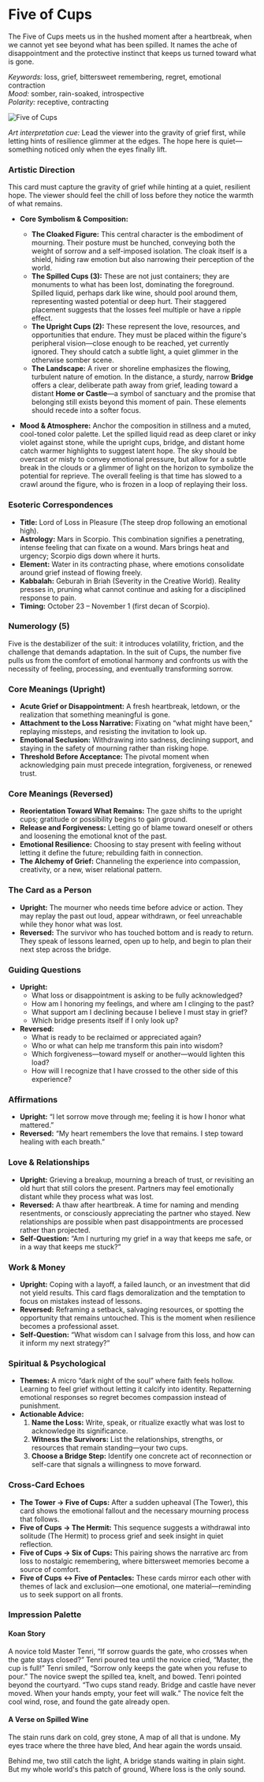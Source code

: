 # Five of Cups

The Five of Cups meets us in the hushed moment after a heartbreak, when we cannot yet see beyond what has been spilled. It names the ache of disappointment and the protective instinct that keeps us turned toward what is gone.

*Keywords:* loss, grief, bittersweet remembering, regret, emotional contraction  
*Mood:* somber, rain-soaked, introspective  
*Polarity:* receptive, contracting

![Five of Cups](cups_05.jpg)

*Art interpretation cue:* Lead the viewer into the gravity of grief first, while letting hints of resilience glimmer at the edges. The hope here is quiet—something noticed only when the eyes finally lift.

### Artistic Direction

This card must capture the gravity of grief while hinting at a quiet, resilient hope. The viewer should feel the chill of loss before they notice the warmth of what remains.

*   **Core Symbolism & Composition:**
    *   **The Cloaked Figure:** This central character is the embodiment of mourning. Their posture must be hunched, conveying both the weight of sorrow and a self-imposed isolation. The cloak itself is a shield, hiding raw emotion but also narrowing their perception of the world.
    *   **The Spilled Cups (3):** These are not just containers; they are monuments to what has been lost, dominating the foreground. Spilled liquid, perhaps dark like wine, should pool around them, representing wasted potential or deep hurt. Their staggered placement suggests that the losses feel multiple or have a ripple effect.
    *   **The Upright Cups (2):** These represent the love, resources, and opportunities that endure. They must be placed within the figure's peripheral vision—close enough to be reached, yet currently ignored. They should catch a subtle light, a quiet glimmer in the otherwise somber scene.
    *   **The Landscape:** A river or shoreline emphasizes the flowing, turbulent nature of emotion. In the distance, a sturdy, narrow **Bridge** offers a clear, deliberate path away from grief, leading toward a distant **Home or Castle**—a symbol of sanctuary and the promise that belonging still exists beyond this moment of pain. These elements should recede into a softer focus.

*   **Mood & Atmosphere:**
    Anchor the composition in stillness and a muted, cool-toned color palette. Let the spilled liquid read as deep claret or inky violet against stone, while the upright cups, bridge, and distant home catch warmer highlights to suggest latent hope. The sky should be overcast or misty to convey emotional pressure, but allow for a subtle break in the clouds or a glimmer of light on the horizon to symbolize the potential for reprieve. The overall feeling is that time has slowed to a crawl around the figure, who is frozen in a loop of replaying their loss.

### Esoteric Correspondences

*   **Title:** Lord of Loss in Pleasure (The steep drop following an emotional high).
*   **Astrology:** Mars in Scorpio. This combination signifies a penetrating, intense feeling that can fixate on a wound. Mars brings heat and urgency; Scorpio digs down where it hurts.
*   **Element:** Water in its contracting phase, where emotions consolidate around grief instead of flowing freely.
*   **Kabbalah:** Geburah in Briah (Severity in the Creative World). Reality presses in, pruning what cannot continue and asking for a disciplined response to pain.
*   **Timing:** October 23 – November 1 (first decan of Scorpio).

### Numerology (5)

Five is the destabilizer of the suit: it introduces volatility, friction, and the challenge that demands adaptation. In the suit of Cups, the number five pulls us from the comfort of emotional harmony and confronts us with the necessity of feeling, processing, and eventually transforming sorrow.

### Core Meanings (Upright)

*   **Acute Grief or Disappointment:** A fresh heartbreak, letdown, or the realization that something meaningful is gone.
*   **Attachment to the Loss Narrative:** Fixating on “what might have been,” replaying missteps, and resisting the invitation to look up.
*   **Emotional Seclusion:** Withdrawing into sadness, declining support, and staying in the safety of mourning rather than risking hope.
*   **Threshold Before Acceptance:** The pivotal moment when acknowledging pain must precede integration, forgiveness, or renewed trust.

### Core Meanings (Reversed)

*   **Reorientation Toward What Remains:** The gaze shifts to the upright cups; gratitude or possibility begins to gain ground.
*   **Release and Forgiveness:** Letting go of blame toward oneself or others and loosening the emotional knot of the past.
*   **Emotional Resilience:** Choosing to stay present with feeling without letting it define the future; rebuilding faith in connection.
*   **The Alchemy of Grief:** Channeling the experience into compassion, creativity, or a new, wiser relational pattern.

### The Card as a Person

*   **Upright:** The mourner who needs time before advice or action. They may replay the past out loud, appear withdrawn, or feel unreachable while they honor what was lost.
*   **Reversed:** The survivor who has touched bottom and is ready to return. They speak of lessons learned, open up to help, and begin to plan their next step across the bridge.

### Guiding Questions

*   **Upright:**
    *   What loss or disappointment is asking to be fully acknowledged?
    *   How am I honoring my feelings, and where am I clinging to the past?
    *   What support am I declining because I believe I must stay in grief?
    *   Which bridge presents itself if I only look up?
*   **Reversed:**
    *   What is ready to be reclaimed or appreciated again?
    *   Who or what can help me transform this pain into wisdom?
    *   Which forgiveness—toward myself or another—would lighten this load?
    *   How will I recognize that I have crossed to the other side of this experience?

### Affirmations

*   **Upright:** “I let sorrow move through me; feeling it is how I honor what mattered.”
*   **Reversed:** “My heart remembers the love that remains. I step toward healing with each breath.”

### Love & Relationships

*   **Upright:** Grieving a breakup, mourning a breach of trust, or revisiting an old hurt that still colors the present. Partners may feel emotionally distant while they process what was lost.
*   **Reversed:** A thaw after heartbreak. A time for naming and mending resentments, or consciously appreciating the partner who stayed. New relationships are possible when past disappointments are processed rather than projected.
*   **Self-Question:** “Am I nurturing my grief in a way that keeps me safe, or in a way that keeps me stuck?”

### Work & Money

*   **Upright:** Coping with a layoff, a failed launch, or an investment that did not yield results. This card flags demoralization and the temptation to focus on mistakes instead of lessons.
*   **Reversed:** Reframing a setback, salvaging resources, or spotting the opportunity that remains untouched. This is the moment when resilience becomes a professional asset.
*   **Self-Question:** “What wisdom can I salvage from this loss, and how can it inform my next strategy?”

### Spiritual & Psychological

*   **Themes:** A micro “dark night of the soul” where faith feels hollow. Learning to feel grief without letting it calcify into identity. Repatterning emotional responses so regret becomes compassion instead of punishment.
*   **Actionable Advice:**
    1.  **Name the Loss:** Write, speak, or ritualize exactly what was lost to acknowledge its significance.
    2.  **Witness the Survivors:** List the relationships, strengths, or resources that remain standing—your two cups.
    3.  **Choose a Bridge Step:** Identify one concrete act of reconnection or self-care that signals a willingness to move forward.

### Cross-Card Echoes

*   **The Tower → Five of Cups:** After a sudden upheaval (The Tower), this card shows the emotional fallout and the necessary mourning process that follows.
*   **Five of Cups → The Hermit:** This sequence suggests a withdrawal into solitude (The Hermit) to process grief and seek insight in quiet reflection.
*   **Five of Cups → Six of Cups:** This pairing shows the narrative arc from loss to nostalgic remembering, where bittersweet memories become a source of comfort.
*   **Five of Cups ↔ Five of Pentacles:** These cards mirror each other with themes of lack and exclusion—one emotional, one material—reminding us to seek support on all fronts.

### Impression Palette

#### Koan Story

A novice told Master Tenri, “If sorrow guards the gate, who crosses when the gate stays closed?” Tenri poured tea until the novice cried, “Master, the cup is full!” Tenri smiled, “Sorrow only keeps the gate when you refuse to pour.” The novice swept the spilled tea, knelt, and bowed. Tenri pointed beyond the courtyard. “Two cups stand ready. Bridge and castle have never moved. When your hands empty, your feet will walk.” The novice felt the cool wind, rose, and found the gate already open.

#### A Verse on Spilled Wine

The stain runs dark on cold, grey stone,
A map of all that is undone.
My eyes trace where the three have bled,
And hear again the words unsaid.

Behind me, two still catch the light,
A bridge stands waiting in plain sight.
But my whole world's this patch of ground,
Where loss is the only sound.
